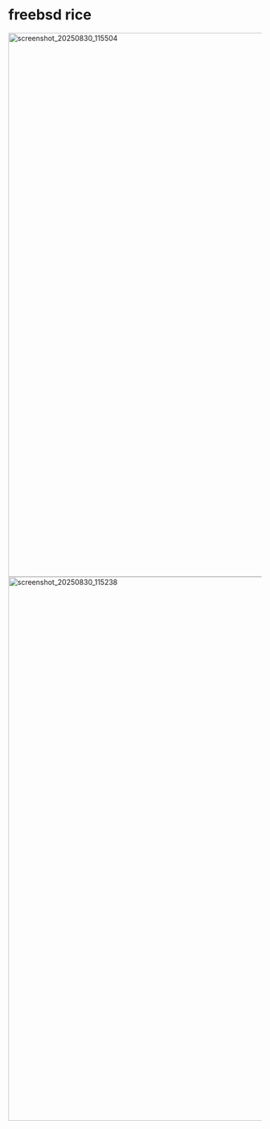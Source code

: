 # freebsd rice
<img width="1920" height="1080" alt="screenshot_20250830_115504" src="https://github.com/user-attachments/assets/69bf05bd-8263-4b9c-b8b0-5dd04d06e7b1" />
<img width="1920" height="1080" alt="screenshot_20250830_115238" src="https://github.com/user-attachments/assets/867d033f-819b-4e80-bfb8-27d81bcac092" />
